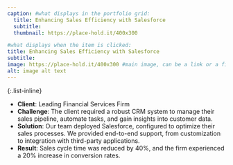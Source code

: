 ```yaml
---
caption: #what displays in the portfolio grid:
  title: Enhancing Sales Efficiency with Salesforce
  subtitle: 
  thumbnail: https://place-hold.it/400x300

#what displays when the item is clicked:
title: Enhancing Sales Efficiency with Salesforce
subtitle: 
image: https://place-hold.it/400x300 #main image, can be a link or a file in assets/img/portfolio
alt: image alt text
---
```




{:.list-inline}
- **Client**: Leading Financial Services Firm
- **Challenge**: The client required a robust CRM system to manage their sales pipeline, automate tasks, and gain insights into customer data.
- **Solution**: Our team deployed Salesforce, configured to optimize their sales processes. We provided end-to-end support, from customization to integration with third-party applications.
- **Result**: Sales cycle time was reduced by 40%, and the firm experienced a 20% increase in conversion rates.
